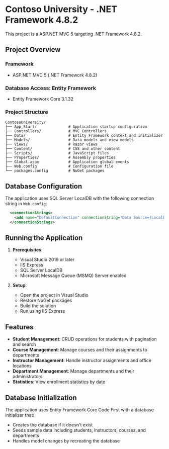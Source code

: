 # Contoso University - .NET Framework 4.8.2

This project is a ASP.NET MVC 5 targeting .NET Framework 4.8.2.

## Project Overview

### Framework
- ASP.NET MVC 5 (.NET Framework 4.8.2)

### Database Access: Entity Framework
- Entity Framework Core 3.1.32

### Project Structure
```
ContosoUniversity/
├── App_Start/              # Application startup configuration
├── Controllers/            # MVC Controllers
├── Data/                   # Entity Framework context and initializer
├── Models/                 # Data models and view models
├── Views/                  # Razor views
├── Content/                # CSS and other content
├── Scripts/                # JavaScript files
├── Properties/             # Assembly properties
├── Global.asax             # Application global events
├── Web.config              # Configuration file
└── packages.config         # NuGet packages
```

## Database Configuration

The application uses SQL Server LocalDB with the following connection string in `Web.config`:
```xml
  <connectionStrings>
    <add name="DefaultConnection" connectionString="Data Source=(LocalDb)\MSSQLLocalDB;Initial Catalog=ContosoUniversityNoAuthEFCore;Integrated Security=True;MultipleActiveResultSets=True" />
  </connectionStrings>
```

## Running the Application

1. **Prerequisites**:
   - Visual Studio 2019 or later
   - IIS Express
   - SQL Server LocalDB
   - Microsoft Message Queue (MSMQ) Server enabled

2. **Setup**:
   - Open the project in Visual Studio
   - Restore NuGet packages
   - Build the solution
   - Run using IIS Express

## Features

- **Student Management**: CRUD operations for students with pagination and search
- **Course Management**: Manage courses and their assignments to departments
- **Instructor Management**: Handle instructor assignments and office locations
- **Department Management**: Manage departments and their administrators
- **Statistics**: View enrollment statistics by date

## Database Initialization

The application uses Entity Framework Core Code First with a database initializer that:
- Creates the database if it doesn't exist
- Seeds sample data including students, instructors, courses, and departments
- Handles model changes by recreating the database
